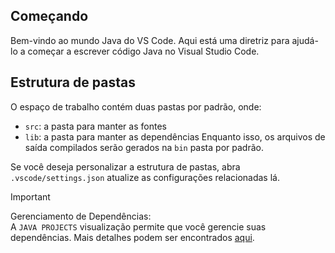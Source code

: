 ## Começando
Bem-vindo ao mundo Java do VS Code. Aqui está uma diretriz para ajudá-lo a começar a escrever código Java no Visual Studio Code.

## Estrutura de pastas
O espaço de trabalho contém duas pastas por padrão, onde:

- `src`: a pasta para manter as fontes
- `lib`: a pasta para manter as dependências
Enquanto isso, os arquivos de saída compilados serão gerados na `bin` pasta por padrão.

Se você deseja personalizar a estrutura de pastas, abra `.vscode/settings.json`  atualize as configurações relacionadas lá.

>[!IMPORTANT]
>Gerenciamento de Dependências:<br>
>A `JAVA PROJECTS` visualização permite que você gerencie suas dependências. Mais detalhes podem ser encontrados [aqui](https://github.com/microsoft/vscode-java-dependency#manage-dependencies).